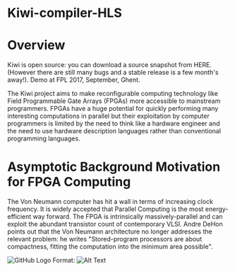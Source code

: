 # Kiwi-compiler-HLS

# Overview
Kiwi is open source: you can download a source snapshot from HERE. (However there are still many bugs and a stable release is a few month's away!). Demo at FPL 2017, September, Ghent.

The Kiwi project aims to make reconfigurable computing technology like Field Programmable Gate Arrays (FPGAs) more accessible to mainstream programmers. FPGAs have a huge potential for quickly performing many interesting computations in parallel but their exploitation by computer programmers is limited by the need to think like a hardware engineer and the need to use hardware description languages rather than conventional programming languages.

# Asymptotic Background Motivation for FPGA Computing
The Von Neumann computer has hit a wall in terms of increasing clock frequency. It is widely accepted that Parallel Computing is the most energy-efficient way forward. The FPGA is intrinsically massively-parallel and can exploit the abundant transistor count of contemporary VLSI. Andre DeHon points out that the Von Neumann architecture no longer addresses the relevant problem: he writes "Stored-program processors are about compactness, fitting the computation into the minimum area possible".

![GitHub Logo](/images/logo.png)
Format: ![Alt Text](url)
